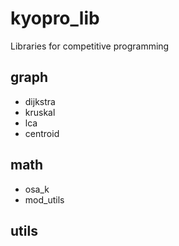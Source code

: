 # kyopro_lib
Libraries for competitive programming

## graph
- dijkstra
- kruskal
- lca
- centroid

## math
- osa_k
- mod_utils

## utils
